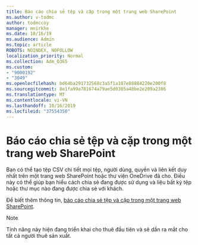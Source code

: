 ```yaml
---
title: Báo cáo chia sẻ tệp và cặp trong một trang web SharePoint
ms.author: v-todmc
author: todmccoy
manager: mnirkhe
ms.date: 10/16/19
ms.audience: Admin
ms.topic: article
ROBOTS: NOINDEX, NOFOLLOW
localization_priority: Normal
ms.collection: Adm_O365
ms.custom:
- "9000192"
- "3049"
ms.openlocfilehash: bd64ba291732568c3a5f1a107e88884220e200f8
ms.sourcegitcommit: 8e1fa99a781674a79ae5d0385a48be2e209a2386
ms.translationtype: MT
ms.contentlocale: vi-VN
ms.lasthandoff: 10/16/2019
ms.locfileid: "37554350"
---
```

# <a name="report-on-file-and-folder-sharing-in-a-sharepoint-site"></a>Báo cáo chia sẻ tệp và cặp trong một trang web SharePoint

Bạn có thể tạo tệp CSV chi tiết mọi tệp, người dùng, quyền và liên kết duy nhất trên một trang web SharePoint hoặc thư viện OneDrive đã cho. Điều này có thể giúp bạn hiểu cách chia sẻ đang được sử dụng và liệu bất kỳ tệp hoặc thư mục nào đang được chia sẻ với khách.

Để biết thêm thông tin, [báo cáo chia sẻ tệp và cặp trong một trang web SharePoint](https://docs.microsoft.com/en-us/sharepoint/sharing-reports).

> [!NOTE]
> Tính năng này hiện đang triển khai cho thuê đầu tiên và sẽ dần ra mắt cho tất cả người thuê sản xuất.